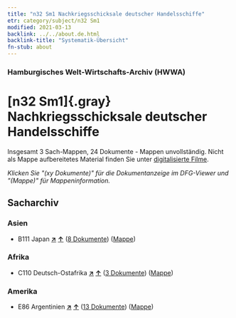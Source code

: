 ```yaml
---
title: "n32 Sm1 Nachkriegsschicksale deutscher Handelsschiffe"
etr: category/subject/n32 Sm1
modified: 2021-03-13
backlink: ../../about.de.html
backlink-title: "Systematik-Übersicht"
fn-stub: about
---
```


### Hamburgisches Welt-Wirtschafts-Archiv (HWWA)
# [n32 Sm1]{.gray}&#8201; Nachkriegsschicksale deutscher Handelsschiffe&#160; 




Insgesamt 3 Sach-Mappen, 24 Dokumente - Mappen unvollständig.
Nicht als Mappe aufbereitetes Material finden Sie unter [digitalisierte Filme](/film/h1_sh).

_Klicken Sie "(xy Dokumente)" für die Dokumentanzeige im DFG-Viewer und "(Mappe)" für Mappeninformation._

## Sacharchiv




### Asien

- B111 Japan [**&nearr;**](../../../geo/i/141272/about.de.html "Japan (alle Mappen)") [**&uarr;**](../../../geo/about.de.html#B111 "Ländersystematik") (<a href="https://pm20.zbw.eu/dfgview/sh/141272,198506" title="über: Japan : Nachkriegsschicksale deutscher Handelsschiffe" target="_blank">8 Dokumente</a>) ([Mappe](http://purl.org/pressemappe20/folder/sh/141272,198506))

### Afrika

- C110 Deutsch-Ostafrika [**&nearr;**](../../../geo/i/141471/about.de.html "Deutsch-Ostafrika (alle Mappen)") [**&uarr;**](../../../geo/about.de.html#C110 "Ländersystematik") (<a href="https://pm20.zbw.eu/dfgview/sh/141471,198506" title="über: Deutsch-Ostafrika : Nachkriegsschicksale deutscher Handelsschiffe" target="_blank">3 Dokumente</a>) ([Mappe](http://purl.org/pressemappe20/folder/sh/141471,198506))

### Amerika

- E86 Argentinien [**&nearr;**](../../../geo/i/141692/about.de.html "Argentinien (alle Mappen)") [**&uarr;**](../../../geo/about.de.html#E86 "Ländersystematik") (<a href="https://pm20.zbw.eu/dfgview/sh/141692,198506" title="über: Argentinien : Nachkriegsschicksale deutscher Handelsschiffe" target="_blank">13 Dokumente</a>) ([Mappe](http://purl.org/pressemappe20/folder/sh/141692,198506))


